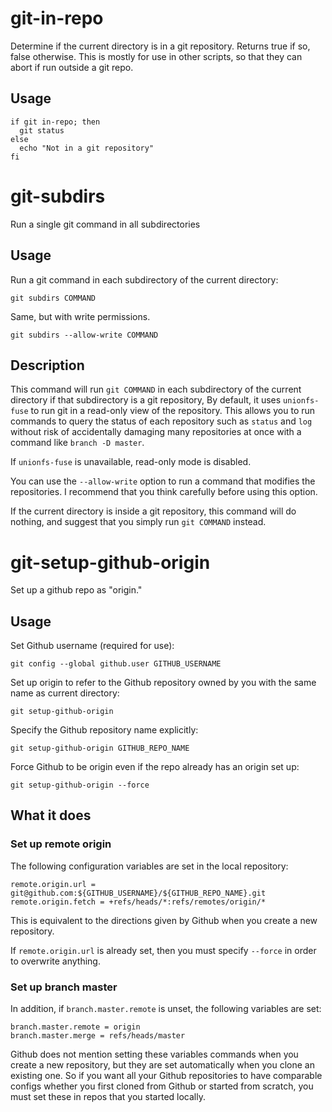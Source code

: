 # git-in-repo

Determine if the current directory is in a git repository. Returns
true if so, false otherwise. This is mostly for use in other scripts,
so that they can abort if run outside a git repo.

## Usage

    if git in-repo; then
      git status
    else
      echo "Not in a git repository"
    fi

# git-subdirs

Run a single git command in all subdirectories

## Usage

Run a git command in each subdirectory of the current directory:

    git subdirs COMMAND

Same, but with write permissions.

    git subdirs --allow-write COMMAND

## Description

This command will run `git COMMAND` in each subdirectory of the
current directory if that subdirectory is a git repository, By
default, it uses `unionfs-fuse` to run git in a read-only view of the
repository. This allows you to run commands to query the status of
each repository such as `status` and `log` without risk of
accidentally damaging many repositories at once with a command like
`branch -D master`.

If `unionfs-fuse` is unavailable, read-only mode is disabled.

You can use the `--allow-write` option to run a command that modifies
the repositories. I recommend that you think carefully before using
this option.

If the current directory is inside a git repository, this command will
do nothing, and suggest that you simply run `git COMMAND` instead.

# git-setup-github-origin

Set up a github repo as "origin."

## Usage

Set Github username (required for use):

    git config --global github.user GITHUB_USERNAME

Set up origin to refer to the Github repository owned by you with the
same name as current directory:

    git setup-github-origin

Specify the Github repository name explicitly:

    git setup-github-origin GITHUB_REPO_NAME

Force Github to be origin even if the repo already has an origin set up:

    git setup-github-origin --force

## What it does

### Set up remote origin

The following configuration variables are set in the local repository:

    remote.origin.url = git@github.com:${GITHUB_USERNAME}/${GITHUB_REPO_NAME}.git
    remote.origin.fetch = +refs/heads/*:refs/remotes/origin/*

This is equivalent to the directions given by Github when you create a
new repository.

If `remote.origin.url` is already set, then you must specify `--force`
in order to overwrite anything.

### Set up branch master

In addition, if `branch.master.remote` is unset, the following
variables are set:

    branch.master.remote = origin
    branch.master.merge = refs/heads/master

Github does not mention setting these variables commands when you
create a new repository, but they are set automatically when you clone
an existing one. So if you want all your Github repositories to have
comparable configs whether you first cloned from Github or started
from scratch, you must set these in repos that you started locally.
